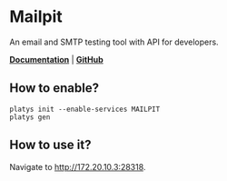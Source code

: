 # Mailpit

An email and SMTP testing tool with API for developers.

**[Documentation](https://github.com/axllent/mailpit/wiki)** | **[GitHub](https://github.com/axllent/mailpit)**

## How to enable?

```
platys init --enable-services MAILPIT
platys gen
```

## How to use it?

Navigate to <http://172.20.10.3:28318>.

